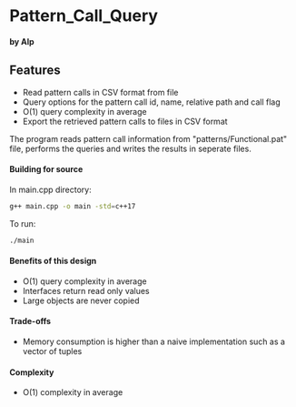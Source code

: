 # Pattern_Call_Query
#### by Alp

## Features

- Read pattern calls in CSV format from file
- Query options for the pattern call id, name, relative path and call flag
- O(1) query complexity in average
- Export the retrieved pattern calls to files in CSV format

The program reads pattern call information from "patterns/Functional.pat" file, performs the queries and writes the results in seperate files.

#### Building for source

In main.cpp directory:

```sh
g++ main.cpp -o main -std=c++17
```

To run:

```sh
./main
```


#### Benefits of this design

- O(1) query complexity in average
- Interfaces return read only values
- Large objects are never copied

#### Trade-offs

- Memory consumption is higher than a naive implementation such as a vector of tuples

#### Complexity

- O(1) complexity in average

